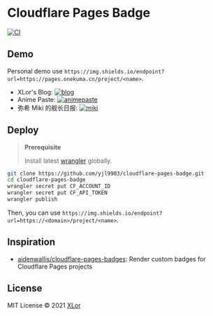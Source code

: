 # Cloudflare Pages Badge

[![CI](https://github.com/yjl9903/CloudflarePagesBadge/actions/workflows/ci.yml/badge.svg)](https://github.com/yjl9903/CloudflarePagesBadge/actions/workflows/ci.yml)

## Demo

Personal demo use `https://img.shields.io/endpoint?url=https://pages.onekuma.cn/project/<name>`.

+ XLor's Blog: [![blog](https://img.shields.io/endpoint?url=https://pages.onekuma.cn/project/xlor?label=XLor)](https://xlor.cn)
+ Anime Paste: [![animepaste](https://img.shields.io/endpoint?url=https://pages.onekuma.cn/project/animepaste?label=AnimePaste)](https://anime.xlorpaste.cn)
+ 弥希 Miki 的舰长日报: [![miki](https://img.shields.io/endpoint?url=https://pages.onekuma.cn/project/miki?label=Miki)](https://miki.xlor.cn/)

## Deploy

> **Prerequisite**
>
> Install latest [wrangler](https://github.com/cloudflare/wrangler2) globally.

```bash
git clone https://github.com/yjl9903/cloudflare-pages-badge.git
cd cloudflare-pages-badge
wrangler secret put CF_ACCOUNT_ID
wrangler secret put CF_API_TOKEN
wrangler publish
```

Then, you can use `https://img.shields.io/endpoint?url=https://<domain>/project/<name>`.

## Inspiration

+ [aidenwallis/cloudflare-pages-badges](https://github.com/aidenwallis/cloudflare-pages-badges): Render custom badges for Cloudflare Pages projects

## License

MIT License © 2021 [XLor](https://github.com/yjl9903)
